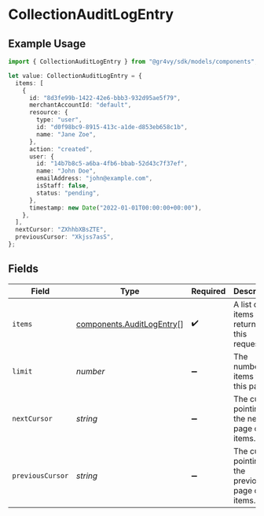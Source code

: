 # CollectionAuditLogEntry

## Example Usage

```typescript
import { CollectionAuditLogEntry } from "@gr4vy/sdk/models/components";

let value: CollectionAuditLogEntry = {
  items: [
    {
      id: "8d3fe99b-1422-42e6-bbb3-932d95ae5f79",
      merchantAccountId: "default",
      resource: {
        type: "user",
        id: "d0f98bc9-8915-413c-a1de-d853eb658c1b",
        name: "Jane Zoe",
      },
      action: "created",
      user: {
        id: "14b7b8c5-a6ba-4fb6-bbab-52d43c7f37ef",
        name: "John Doe",
        emailAddress: "john@example.com",
        isStaff: false,
        status: "pending",
      },
      timestamp: new Date("2022-01-01T00:00:00+00:00"),
    },
  ],
  nextCursor: "ZXhhbXBsZTE",
  previousCursor: "Xkjss7asS",
};
```

## Fields

| Field                                                                  | Type                                                                   | Required                                                               | Description                                                            | Example                                                                |
| ---------------------------------------------------------------------- | ---------------------------------------------------------------------- | ---------------------------------------------------------------------- | ---------------------------------------------------------------------- | ---------------------------------------------------------------------- |
| `items`                                                                | [components.AuditLogEntry](../../models/components/auditlogentry.md)[] | :heavy_check_mark:                                                     | A list of items returned for this request.                             |                                                                        |
| `limit`                                                                | *number*                                                               | :heavy_minus_sign:                                                     | The number of items for this page.                                     | 20                                                                     |
| `nextCursor`                                                           | *string*                                                               | :heavy_minus_sign:                                                     | The cursor pointing at the next page of items.                         | ZXhhbXBsZTE                                                            |
| `previousCursor`                                                       | *string*                                                               | :heavy_minus_sign:                                                     | The cursor pointing at the previous page of items.                     | Xkjss7asS                                                              |